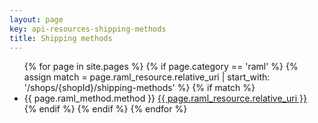 ```yaml
---
layout: page
key: api-resources-shipping-methods
title: Shipping methods
---
```


<ul id="resource-list">
  {% for page in site.pages %}
    {% if page.category == 'raml' %}
      {% assign match = page.raml_resource.relative_uri | start_with: '/shops/{shopId}/shipping-methods' %}
      {% if match %}
        <li class="resource-entry">
          <span class="http-method http-method-{{ page.raml_method.method | downcase }}">{{ page.raml_method.method }}</span>
          <a href="{{ page.url | prepend: site.baseurl }}">{{ page.raml_resource.relative_uri }}</a>
        </li>
      {% endif %}
    {% endif %}
  {% endfor %}
</ul>
